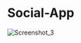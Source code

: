 # Social-App
![Screenshot_3](https://user-images.githubusercontent.com/59124957/189526003-080c2861-7083-4fa4-9be2-d7db93939c04.png)
